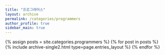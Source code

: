 ```yaml
---
title: "프로그래머스"
layout: archive
permalink: /categories/programmers
author_profile: true
sidebar_main: true
---
```


{% assign posts = site.categories.programmers %}
{% for post in posts %} {% include archive-single2.html type=page.entries_layout %} {% endfor %}